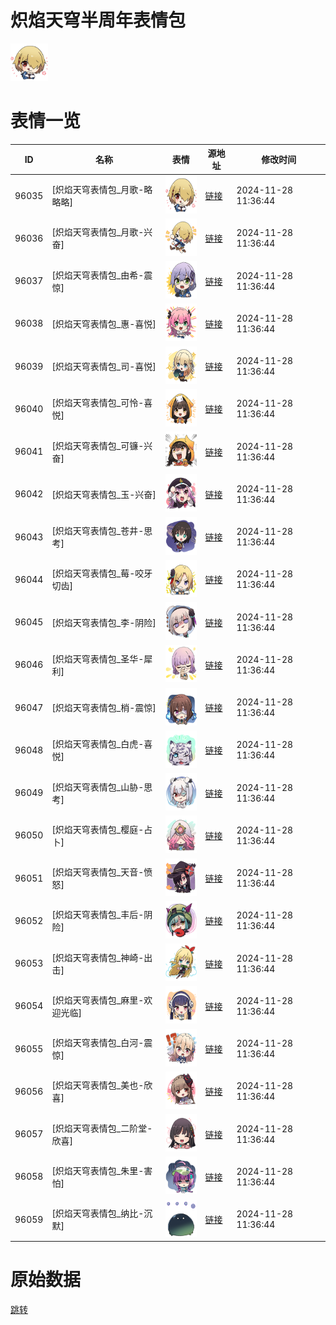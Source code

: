 # 炽焰天穹半周年表情包

<img src="./cover.png" height="60" alt="cover" />

# 表情一览

|ID|名称|表情|源地址|修改时间|
|----|----|----|----|----|
|96035|[炽焰天穹表情包_月歌-略略略]|<img src="./pic/096035_%5B炽焰天穹表情包_月歌-略略略%5D.png" height="60" alt="月歌-略略略"/>|[链接](https://i0.hdslb.com/bfs/emote/a78001da9d7aab6a542d8c360dd0b564755022af.png)|2024-11-28 11:36:44|
|96036|[炽焰天穹表情包_月歌-兴奋]|<img src="./pic/096036_%5B炽焰天穹表情包_月歌-兴奋%5D.png" height="60" alt="月歌-兴奋"/>|[链接](https://i0.hdslb.com/bfs/emote/b6c07dae0e8d02bfd0acf3ab91854b840e0fd889.png)|2024-11-28 11:36:44|
|96037|[炽焰天穹表情包_由希-震惊]|<img src="./pic/096037_%5B炽焰天穹表情包_由希-震惊%5D.png" height="60" alt="由希-震惊"/>|[链接](https://i0.hdslb.com/bfs/emote/85298ef6bb1cda197a25d441580d7fce118e1b63.png)|2024-11-28 11:36:44|
|96038|[炽焰天穹表情包_惠-喜悦]|<img src="./pic/096038_%5B炽焰天穹表情包_惠-喜悦%5D.png" height="60" alt="惠-喜悦"/>|[链接](https://i0.hdslb.com/bfs/emote/7c7f1f0a087fd338b9e71e1b5553aa050598bd3a.png)|2024-11-28 11:36:44|
|96039|[炽焰天穹表情包_司-喜悦]|<img src="./pic/096039_%5B炽焰天穹表情包_司-喜悦%5D.png" height="60" alt="司-喜悦"/>|[链接](https://i0.hdslb.com/bfs/emote/08e213badeda3613cd1e11565eccd53f74629196.png)|2024-11-28 11:36:44|
|96040|[炽焰天穹表情包_可怜-喜悦]|<img src="./pic/096040_%5B炽焰天穹表情包_可怜-喜悦%5D.png" height="60" alt="可怜-喜悦"/>|[链接](https://i0.hdslb.com/bfs/emote/307f16e8c780396bd37b4507513c60c33e181a59.png)|2024-11-28 11:36:44|
|96041|[炽焰天穹表情包_可镰-兴奋]|<img src="./pic/096041_%5B炽焰天穹表情包_可镰-兴奋%5D.png" height="60" alt="可镰-兴奋"/>|[链接](https://i0.hdslb.com/bfs/emote/cd4bdd9461d72e02ada34558a526dbbac3b12020.png)|2024-11-28 11:36:44|
|96042|[炽焰天穹表情包_玉-兴奋]|<img src="./pic/096042_%5B炽焰天穹表情包_玉-兴奋%5D.png" height="60" alt="玉-兴奋"/>|[链接](https://i0.hdslb.com/bfs/emote/2647254e7d6d5b362d5bf81f4d94bb3ab8921a88.png)|2024-11-28 11:36:44|
|96043|[炽焰天穹表情包_苍井-思考]|<img src="./pic/096043_%5B炽焰天穹表情包_苍井-思考%5D.png" height="60" alt="苍井-思考"/>|[链接](https://i0.hdslb.com/bfs/emote/992ca4fb433a05b592b4f693bd14a55b1b5a9c43.png)|2024-11-28 11:36:44|
|96044|[炽焰天穹表情包_莓-咬牙切齿]|<img src="./pic/096044_%5B炽焰天穹表情包_莓-咬牙切齿%5D.png" height="60" alt="莓-咬牙切齿"/>|[链接](https://i0.hdslb.com/bfs/emote/2f7b43af673c181fcde00cffb2310129420a1442.png)|2024-11-28 11:36:44|
|96045|[炽焰天穹表情包_李-阴险]|<img src="./pic/096045_%5B炽焰天穹表情包_李-阴险%5D.png" height="60" alt="李-阴险"/>|[链接](https://i0.hdslb.com/bfs/emote/5e078cf084823fcca4db8c2d26dff741b8c20155.png)|2024-11-28 11:36:44|
|96046|[炽焰天穹表情包_圣华-犀利]|<img src="./pic/096046_%5B炽焰天穹表情包_圣华-犀利%5D.png" height="60" alt="圣华-犀利"/>|[链接](https://i0.hdslb.com/bfs/emote/6013b86e3a6dbd33b9a43d8fb4f942e14692c965.png)|2024-11-28 11:36:44|
|96047|[炽焰天穹表情包_梢-震惊]|<img src="./pic/096047_%5B炽焰天穹表情包_梢-震惊%5D.png" height="60" alt="梢-震惊"/>|[链接](https://i0.hdslb.com/bfs/emote/2a71e3690b299fb51bd77914f039325b7288c189.png)|2024-11-28 11:36:44|
|96048|[炽焰天穹表情包_白虎-喜悦]|<img src="./pic/096048_%5B炽焰天穹表情包_白虎-喜悦%5D.png" height="60" alt="白虎-喜悦"/>|[链接](https://i0.hdslb.com/bfs/emote/940eed8ad0760416b5bfc2565ac38a8e2486b4b5.png)|2024-11-28 11:36:44|
|96049|[炽焰天穹表情包_山胁-思考]|<img src="./pic/096049_%5B炽焰天穹表情包_山胁-思考%5D.png" height="60" alt="山胁-思考"/>|[链接](https://i0.hdslb.com/bfs/emote/f73a1d08ef12d447932b639c448cefd2b324e365.png)|2024-11-28 11:36:44|
|96050|[炽焰天穹表情包_樱庭-占卜]|<img src="./pic/096050_%5B炽焰天穹表情包_樱庭-占卜%5D.png" height="60" alt="樱庭-占卜"/>|[链接](https://i0.hdslb.com/bfs/emote/b9135f27dc348da8dd43b9c40437abb52ba51596.png)|2024-11-28 11:36:44|
|96051|[炽焰天穹表情包_天音-愤怒]|<img src="./pic/096051_%5B炽焰天穹表情包_天音-愤怒%5D.png" height="60" alt="天音-愤怒"/>|[链接](https://i0.hdslb.com/bfs/emote/a09a8b38a8e397179be8154d9e6974462cf21cab.png)|2024-11-28 11:36:44|
|96052|[炽焰天穹表情包_丰后-阴险]|<img src="./pic/096052_%5B炽焰天穹表情包_丰后-阴险%5D.png" height="60" alt="丰后-阴险"/>|[链接](https://i0.hdslb.com/bfs/emote/f4f9953a2973f5702d0ad8a1f8fbae782f89ba41.png)|2024-11-28 11:36:44|
|96053|[炽焰天穹表情包_神崎-出击]|<img src="./pic/096053_%5B炽焰天穹表情包_神崎-出击%5D.png" height="60" alt="神崎-出击"/>|[链接](https://i0.hdslb.com/bfs/emote/a3f4a40c427dfae97afba4dd5aead163e00b1249.png)|2024-11-28 11:36:44|
|96054|[炽焰天穹表情包_麻里-欢迎光临]|<img src="./pic/096054_%5B炽焰天穹表情包_麻里-欢迎光临%5D.png" height="60" alt="麻里-欢迎光临"/>|[链接](https://i0.hdslb.com/bfs/emote/00f11c3c50e19c53fe183569ae944c2594c589a8.png)|2024-11-28 11:36:44|
|96055|[炽焰天穹表情包_白河-震惊]|<img src="./pic/096055_%5B炽焰天穹表情包_白河-震惊%5D.png" height="60" alt="白河-震惊"/>|[链接](https://i0.hdslb.com/bfs/emote/def272e84ccba66c866354cf4035039069080163.png)|2024-11-28 11:36:44|
|96056|[炽焰天穹表情包_美也-欣喜]|<img src="./pic/096056_%5B炽焰天穹表情包_美也-欣喜%5D.png" height="60" alt="美也-欣喜"/>|[链接](https://i0.hdslb.com/bfs/emote/6089e2400797e54bbb0d587efc5a12d47786a1ac.png)|2024-11-28 11:36:44|
|96057|[炽焰天穹表情包_二阶堂-欣喜]|<img src="./pic/096057_%5B炽焰天穹表情包_二阶堂-欣喜%5D.png" height="60" alt="二阶堂-欣喜"/>|[链接](https://i0.hdslb.com/bfs/emote/5f9aa219b21225449a208e1ff2770195fa92eea0.png)|2024-11-28 11:36:44|
|96058|[炽焰天穹表情包_朱里-害怕]|<img src="./pic/096058_%5B炽焰天穹表情包_朱里-害怕%5D.png" height="60" alt="朱里-害怕"/>|[链接](https://i0.hdslb.com/bfs/emote/dd4c7711a9e4546403b3939365b08fe94acf4b3f.png)|2024-11-28 11:36:44|
|96059|[炽焰天穹表情包_纳比-沉默]|<img src="./pic/096059_%5B炽焰天穹表情包_纳比-沉默%5D.png" height="60" alt="纳比-沉默"/>|[链接](https://i0.hdslb.com/bfs/emote/17d0c5d11c89d6ee9600684ee1d1a1904b3edbf5.png)|2024-11-28 11:36:44|

# 原始数据

[跳转](./raw.json)


